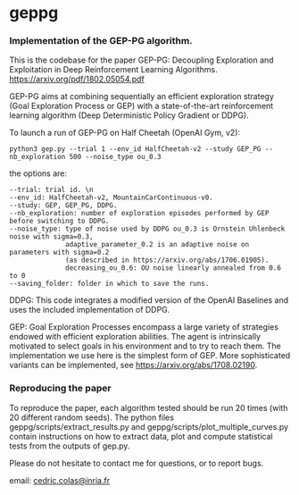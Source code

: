 # geppg

### Implementation of the GEP-PG algorithm.

This is the codebase for the paper GEP-PG: Decoupling Exploration and Exploitation in Deep Reinforcement Learning Algorithms.
https://arxiv.org/pdf/1802.05054.pdf

GEP-PG aims at combining sequentially an efficient exploration strategy (Goal Exploration Process or GEP) with a state-of-the-art reinforcement learning algorithm (Deep Deterministic Policy Gradient or DDPG).

To launch a run of GEP-PG on Half Cheetah (OpenAI Gym, v2):

```
python3 gep.py --trial 1 --env_id HalfCheetah-v2 --study GEP_PG --nb_exploration 500 --noise_type ou_0.3
```

the options are: 
```
--trial: trial id. \n
--env_id: HalfCheetah-v2, MountainCarContinuous-v0.
--study: GEP, GEP_PG, DDPG.
--nb_exploration: number of exploration episodes performed by GEP before switching to DDPG.
--noise_type: type of noise used by DDPG ou_0.3 is Ornstein Uhlenbeck noise with sigma=0.3,
              adaptive_parameter_0.2 is an adaptive noise on parameters with sigma=0.2
              (as described in https://arxiv.org/abs/1706.01905).
              decreasing_ou_0.6: OU noise linearly annealed from 0.6 to 0
--saving_folder: folder in which to save the runs.
```
DDPG: This code integrates a modified version of the OpenAI Baselines and uses the included implementation of DDPG.

GEP: Goal Exploration Processes encompass a large variety of strategies endowed with efficient exploration abilities. The agent is intrinsically motivated to select goals in his environment and to try to reach them. The implementation we use here is the simplest form of GEP. More sophisticated variants can be implemented, see https://arxiv.org/abs/1708.02190.

### Reproducing the paper
To reproduce the paper, each algorithm tested should be run 20 times (with 20 different random seeds). The python files geppg/scripts/extract_results.py and geppg/scripts/plot_multiple_curves.py contain instructions on how to extract data, plot and compute statistical tests from the outputs of gep.py.

Please do not hesitate to contact me for questions, or to report bugs.

email: cedric.colas@inria.fr

